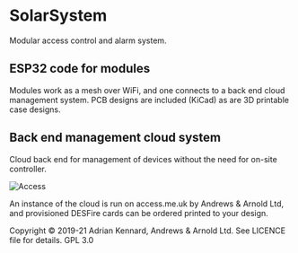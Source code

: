 # SolarSystem

Modular access control and alarm system.

## ESP32 code for modules

Modules work as a mesh over WiFi, and one connects to a back end cloud management system. PCB designs are included (KiCad) as are 3D printable case designs.

## Back end management cloud system

Cloud back end for management of devices without the need for on-site controller.

![Access](https://user-images.githubusercontent.com/996983/119697498-26a1e900-be48-11eb-8498-32d888ed1305.png)

An instance of the cloud is run on access.me.uk by Andrews & Arnold Ltd, and provisioned DESFire cards can be ordered printed to your design.

Copyright © 2019-21 Adrian Kennard, Andrews & Arnold Ltd. See LICENCE file for details. GPL 3.0
